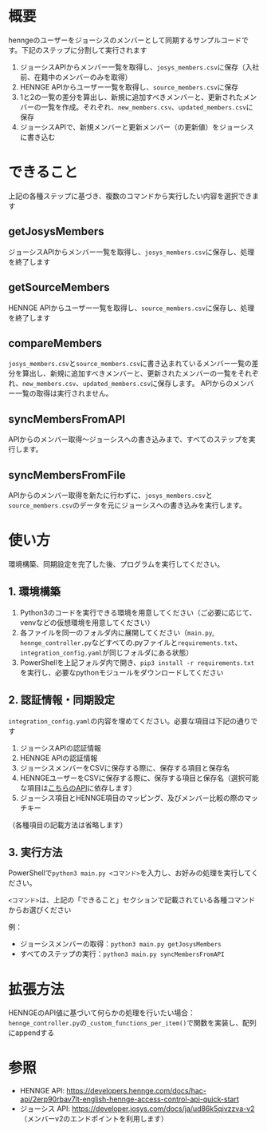 # 概要

henngeのユーザーをジョーシスのメンバーとして同期するサンプルコードです。下記のステップに分割して実行されます

1. ジョーシスAPIからメンバー一覧を取得し、`josys_members.csv`に保存（入社前、在籍中のメンバーのみを取得）
2. HENNGE APIからユーザー一覧を取得し、`source_members.csv`に保存
3. 1と2の一覧の差分を算出し、新規に追加すべきメンバーと、更新されたメンバーの一覧を作成。それぞれ、`new_members.csv`、`updated_members.csv`に保存
4. ジョーシスAPIで、新規メンバーと更新メンバー（の更新値）をジョーシスに書き込む

# できること
上記の各種ステップに基づき、複数のコマンドから実行したい内容を選択できます

## getJosysMembers
ジョーシスAPIからメンバー一覧を取得し、`josys_members.csv`に保存し、処理を終了します

## getSourceMembers
HENNGE APIからユーザー一覧を取得し、`source_members.csv`に保存し、処理を終了します

## compareMembers
`josys_members.csv`と`source_members.csv`に書き込まれているメンバー一覧の差分を算出し、新規に追加すべきメンバーと、更新されたメンバーの一覧をそれぞれ、`new_members.csv`、`updated_members.csv`に保存します。
APIからのメンバー一覧の取得は実行されません。

## syncMembersFromAPI
APIからのメンバー取得〜ジョーシスへの書き込みまで、すべてのステップを実行します。

## syncMembersFromFile
APIからのメンバー取得を新たに行わずに、`josys_members.csv`と`source_members.csv`のデータを元にジョーシスへの書き込みを実行します。

# 使い方

環境構築、同期設定を完了した後、プログラムを実行してください。

## 1. 環境構築

1. Python3のコードを実行できる環境を用意してください（ご必要に応じて、venvなどの仮想環境を用意してください）
2. 各ファイルを同一のフォルダ内に展開してください（`main.py`, `hennge_controller.py`などすべての.pyファイルと`requirements.txt`、`integration_config.yaml`が同じフォルダにある状態） 
3. PowerShellを上記フォルダ内で開き、`pip3 install -r requirements.txt`を実行し、必要なpythonモジュールをダウンロードしてください

## 2. 認証情報・同期設定

`integration_config.yaml`の内容を埋めてください。必要な項目は下記の通りです

1. ジョーシスAPIの認証情報
2. HENNGE APIの認証情報
3. ジョーシスメンバーをCSVに保存する際に、保存する項目と保存名
4. HENNGEユーザーをCSVに保存する際に、保存する項目と保存名（選択可能な項目は[こちらのAPI](https://developers.hennge.com/docs/hac-api/43f08ee59c0ef-download-users-as-csv)に依存します）
5. ジョーシス項目とHENNGE項目のマッピング、及びメンバー比較の際のマッチキー

（各種項目の記載方法は省略します）

## 3. 実行方法
PowerShellで`python3 main.py <コマンド>`を入力し、お好みの処理を実行してください。

`<コマンド>`は、上記の「できること」セクションで記載されている各種コマンドからお選びください

例：
- ジョーシスメンバーの取得：`python3 main.py getJosysMembers`
- すべてのステップの実行：`python3 main.py syncMembersFromAPI`

# 拡張方法

HENNGEのAPI値に基づいて何らかの処理を行いたい場合：
`hennge_controller.py`の`_custom_functions_per_item()`で関数を実装し、配列にappendする


# 参照
- HENNGE API: https://developers.hennge.com/docs/hac-api/2erp90rbav7lt-english-hennge-access-control-api-quick-start
- ジョーシス API: https://developer.josys.com/docs/ja/ud86k5qivzzva-v2
（メンバーv2のエンドポイントを利用します）